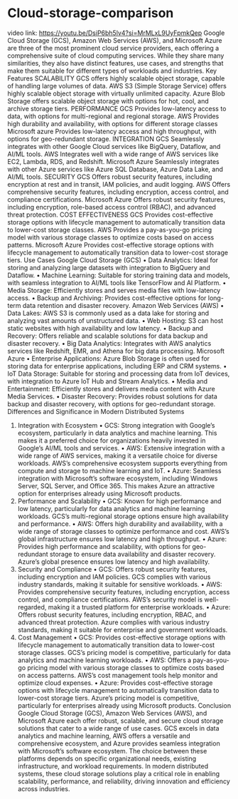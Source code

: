 # Cloud-storage-comparison
video link: https://youtu.be/DsiP6bh5lv4?si=MrMLxL9UyFpmkQep
Google Cloud Storage (GCS), Amazon Web Services (AWS), and Microsoft Azure are three of the most prominent cloud service providers, each offering a comprehensive suite of cloud computing services. While they share many similarities, they also have distinct features, use cases, and strengths that make them suitable for different types of workloads and industries. 
Key Features
SCALABILITY
GCS offers highly scalable object storage, capable of handling large volumes of data.
AWS S3 (Simple Storage Service) offers highly scalable object storage with virtually unlimited capacity.
Azure Blob Storage offers scalable object storage with options for hot, cool, and archive storage tiers.
PERFORMANCE
GCS Provides low-latency access to data, with options for multi-regional and regional storage.
AWS Provides high durability and availability, with options for different storage classes
Microsoft azure Provides low-latency access and high throughput, with options for geo-redundant storage.
INTEGRATION
GCS Seamlessly integrates with other Google Cloud services like BigQuery, Dataflow, and AI/ML tools.
AWS Integrates well with a wide range of AWS services like EC2, Lambda, RDS, and Redshift.
Microsoft Azure Seamlessly integrates with other Azure services like Azure SQL Database, Azure Data Lake, and AI/ML tools.
SECURITY
GCS Offers robust security features, including encryption at rest and in transit, IAM policies, and audit logging.
AWS Offers comprehensive security features, including encryption, access control, and compliance certifications.
Microsoft Azure Offers robust security features, including encryption, role-based access control (RBAC), and advanced threat protection.
COST EFFECTIVENESS
GCS Provides cost-effective storage options with lifecycle management to automatically transition data to lower-cost storage classes.
AWS Provides a pay-as-you-go pricing model with various storage classes to optimize costs based on access patterns.
Microsoft Azure Provides cost-effective storage options with lifecycle management to automatically transition data to lower-cost storage tiers.
Use Cases
Google Cloud Storage (GCS)
•	Data Analytics: Ideal for storing and analyzing large datasets with integration to BigQuery and Dataflow.
•	Machine Learning: Suitable for storing training data and models, with seamless integration to AI/ML tools like TensorFlow and AI Platform.
•	Media Storage: Efficiently stores and serves media files with low-latency access.
•	Backup and Archiving: Provides cost-effective options for long-term data retention and disaster recovery.
Amazon Web Services (AWS)
•	Data Lakes: AWS S3 is commonly used as a data lake for storing and analyzing vast amounts of unstructured data.
•	Web Hosting: S3 can host static websites with high availability and low latency.
•	Backup and Recovery: Offers reliable and scalable solutions for data backup and disaster recovery.
•	Big Data Analytics: Integrates with AWS analytics services like Redshift, EMR, and Athena for big data processing.
Microsoft Azure
•	Enterprise Applications: Azure Blob Storage is often used for storing data for enterprise applications, including ERP and CRM systems.
•	IoT Data Storage: Suitable for storing and processing data from IoT devices, with integration to Azure IoT Hub and Stream Analytics.
•	Media and Entertainment: Efficiently stores and delivers media content with Azure Media Services.
•	Disaster Recovery: Provides robust solutions for data backup and disaster recovery, with options for geo-redundant storage.
Differences and Significance in Modern Distributed Systems
1. Integration with Ecosystem
•	GCS: Strong integration with Google’s ecosystem, particularly in data analytics and machine learning. This makes it a preferred choice for organizations heavily invested in Google’s AI/ML tools and services.
•	AWS: Extensive integration with a wide range of AWS services, making it a versatile choice for diverse workloads. AWS’s comprehensive ecosystem supports everything from compute and storage to machine learning and IoT.
•	Azure: Seamless integration with Microsoft’s software ecosystem, including Windows Server, SQL Server, and Office 365. This makes Azure an attractive option for enterprises already using Microsoft products.
2. Performance and Scalability
•	GCS: Known for high performance and low latency, particularly for data analytics and machine learning workloads. GCS’s multi-regional storage options ensure high availability and performance.
•	AWS: Offers high durability and availability, with a wide range of storage classes to optimize performance and cost. AWS’s global infrastructure ensures low latency and high throughput.
•	Azure: Provides high performance and scalability, with options for geo-redundant storage to ensure data availability and disaster recovery. Azure’s global presence ensures low latency and high availability.
3. Security and Compliance
•	GCS: Offers robust security features, including encryption and IAM policies. GCS complies with various industry standards, making it suitable for sensitive workloads.
•	AWS: Provides comprehensive security features, including encryption, access control, and compliance certifications. AWS’s security model is well-regarded, making it a trusted platform for enterprise workloads.
•	Azure: Offers robust security features, including encryption, RBAC, and advanced threat protection. Azure complies with various industry standards, making it suitable for enterprise and government workloads.
4. Cost Management
•	GCS: Provides cost-effective storage options with lifecycle management to automatically transition data to lower-cost storage classes. GCS’s pricing model is competitive, particularly for data analytics and machine learning workloads.
•	AWS: Offers a pay-as-you-go pricing model with various storage classes to optimize costs based on access patterns. AWS’s cost management tools help monitor and optimize cloud expenses.
•	Azure: Provides cost-effective storage options with lifecycle management to automatically transition data to lower-cost storage tiers. Azure’s pricing model is competitive, particularly for enterprises already using Microsoft products.
Conclusion
Google Cloud Storage (GCS), Amazon Web Services (AWS), and Microsoft Azure each offer robust, scalable, and secure cloud storage solutions that cater to a wide range of use cases. GCS excels in data analytics and machine learning, AWS offers a versatile and comprehensive ecosystem, and Azure provides seamless integration with Microsoft’s software ecosystem. The choice between these platforms depends on specific organizational needs, existing infrastructure, and workload requirements. In modern distributed systems, these cloud storage solutions play a critical role in enabling scalability, performance, and reliability, driving innovation and efficiency across industries.
